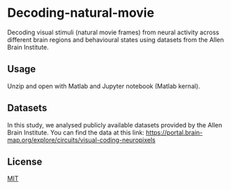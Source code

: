 # Decoding-natural-movie

Decoding visual stimuli (natural movie frames) from neural activity across different brain regions and behavioural states using datasets from the Allen Brain Institute. 

## Usage
Unzip and open with Matlab and Jupyter notebook (Matlab kernal).

## Datasets
In this study, we analysed publicly available datasets provided by the Allen Brain Institute. You can find the data at this link: https://portal.brain-map.org/explore/circuits/visual-coding-neuropixels


## License

[MIT](https://choosealicense.com/licenses/mit/)

